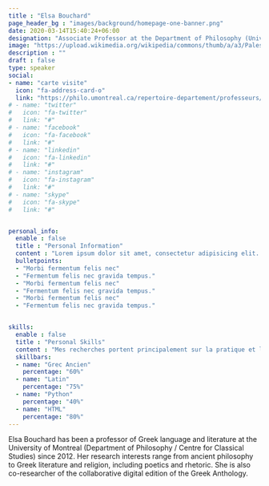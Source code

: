 ```yaml
---
title : "Elsa Bouchard"
page_header_bg : "images/background/homepage-one-banner.png"
date: 2020-03-14T15:40:24+06:00
designation: "Associate Professor at the Department of Philosophy (University of Montreal)"
image: "https://upload.wikimedia.org/wikipedia/commons/thumb/a/a3/Palestra_grande_di_pompei%2C_affreschi_di_Moregine%2C_terzo_triclinio%2C_IV_stile%2C_epoca_neroniana%2C_03_figura.jpg/800px-Palestra_grande_di_pompei%2C_affreschi_di_Moregine%2C_terzo_triclinio%2C_IV_stile%2C_epoca_neroniana%2C_03_figura.jpg"
description : ""
draft : false
type: speaker
social:
- name: "carte visite"
  icon: "fa-address-card-o"
  link: "https://philo.umontreal.ca/repertoire-departement/professeurs/professeur/in/in19213/sg/Elsa%20Bouchard/"
# - name: "twitter"
#   icon: "fa-twitter"
#   link: "#"
# - name: "facebook"
#   icon: "fa-facebook"
#   link: "#"
# - name: "linkedin"
#   icon: "fa-linkedin"
#   link: "#"
# - name: "instagram"
#   icon: "fa-instagram"
#   link: "#"
# - name: "skype"
#   icon: "fa-skype"
#   link: "#"


personal_info:
  enable : false
  title : "Personal Information"
  content : "Lorem ipsum dolor sit amet, consectetur adipisicing elit. Excepturi explicabo suscipit deleniti voluptatum quos nostrum iure doloremque cupiditate voluptatem a enim eaque quod perspiciatis repudiandae, mollitia adipisci ea, quidem eveniet consequatur veniam error. Adipisci, suscipit corporis repellat, soluta vitae deserunt."
  bulletpoints:
  - "Morbi fermentum felis nec"
  - "Fermentum felis nec gravida tempus."
  - "Morbi fermentum felis nec"
  - "Fermentum felis nec gravida tempus."
  - "Morbi fermentum felis nec"
  - "Fermentum felis nec gravida tempus."


skills:
  enable : false
  title : "Personal Skills"
  content : "Mes recherches portent principalement sur la pratique et la théorie anciennes de l'étymologie, c'est-à-dire la quête de la vérité des mots chez les poètes et les penseurs grecs."
  skillbars:
  - name: "Grec Ancien"
    percentage: "60%"
  - name: "Latin"
    percentage: "75%"
  - name: "Python"
    percentage: "40%"
  - name: "HTML"
    percentage: "80%"
---
```

Elsa Bouchard has been a professor of Greek language and literature at the University of Montreal (Department of Philosophy / Centre for Classical Studies) since 2012. Her research interests range from ancient philosophy to Greek literature and religion, including poetics and rhetoric. She is also co-researcher of the collaborative digital edition of the Greek Anthology. 